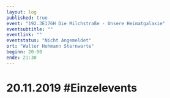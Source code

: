 ```yaml
---
layout: log
published: true
event: "192.3E176H Die Milchstraße - Unsere Heimatgalaxie"
eventsubtitle: ""
eventlink: ""
eventstatus: "Nicht Angemeldet"
ort: "Walter Hohmann Sternwarte"
beginn: 20:00
ende: 21:30
---
```


# 20.11.2019 #Einzelevents
